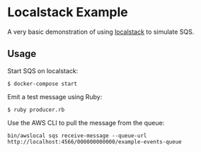 # Localstack Example

A very basic demonstration of using [localstack](https://github.com/localstack/localstack) to simulate SQS.

## Usage

Start SQS on localstack:
```
$ docker-compose start
```

Emit a test message using Ruby:
```
$ ruby producer.rb
```

Use the AWS CLI to pull the message from the queue:
```
bin/awslocal sqs receive-message --queue-url http://localhost:4566/000000000000/example-events-queue
```
